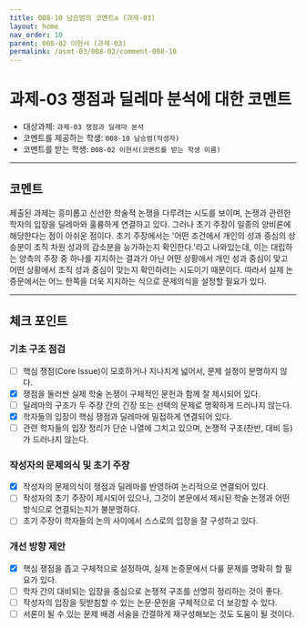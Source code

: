 ```yaml
---
title: 008-10 남승범의 코멘트a (과제-03) 
layout: home
nav_order: 10
parent: 008-02 이현서 (과제-03)
permalink: /asmt-03/008-02/comment-008-10
---
```


# 과제-03 쟁점과 딜레마 분석에 대한 코멘트

- 대상과제: `과제-03 쟁점과 딜레마 분석`
- 코멘트를 제공하는 학생: `008-10 남승범(작성자)` 
- 코멘트를 받는 학생: `008-02 이현서(코멘트를 받는 학생 이름)` 

---

## 코멘트

제출된 과제는 흥미롭고 신선한 학술적 논쟁을 다루려는 시도를 보이며, 논쟁과 관련한 학자의 입장을 딜레마와 훌륭하게 연결하고 있다. 그러나 초기 주장이 일종의 양비론에 해당한다는 점이 아쉬운 점이다. 초기 주장에서는 '어떤 조건에서 개인의 성과 중심의 상승분이 조직 차원 성과의 감소분을 능가하는지 확인한다.'라고 나와있는데, 이는 대립하는 양측의 주장 중 하나를 지지하는 결과가 아닌 어떤 상황에서 개인 성과 중심이 맞고 어떤 상황에서 조직 성과 중심이 맞는지 확인하려는 시도이기 때문이다. 따라서 실제 논증문에서는 어느 한쪽을 더욱 지지하는 식으로 문제의식을 설정할 필요가 있다.

---

## 체크 포인트

### **기초 구조 점검**
- [ ] 핵심 쟁점(Core Issue)이 모호하거나 지나치게 넓어서, 문제 설정이 분명하지 않다.
- [x] 쟁점을 둘러싼 실제 학술 논쟁이 구체적인 문헌과 함께 잘 제시되어 있다.
- [ ] 딜레마의 구조가 두 주장 간의 긴장 또는 선택의 문제로 명확하게 드러나지 않는다.
- [x] 학자들의 입장이 핵심 쟁점과 딜레마에 밀접하게 연결되어 있다.
- [ ] 관련 학자들의 입장 정리가 단순 나열에 그치고 있으며, 논쟁적 구조(찬반, 대비 등)가 드러나지 않는다.

### **작성자의 문제의식 및 초기 주장**
- [x] 작성자의 문제의식이 쟁점과 딜레마를 반영하여 논리적으로 연결되어 있다.
- [ ] 작성자의 초기 주장이 제시되어 있으나, 그것이 본문에서 제시된 학술 논쟁과 어떤 방식으로 연결되는지가 불분명하다.
- [ ] 초기 주장이 학자들의 논의 사이에서 스스로의 입장을 잘 구성하고 있다.

### **개선 방향 제안**
- [x] 핵심 쟁점을 좁고 구체적으로 설정하여, 실제 논증문에서 다룰 문제를 명확히 할 필요가 있다.
- [ ] 학자 간의 대비되는 입장을 중심으로 논쟁적 구조를 선명히 정리하는 것이 좋다.
- [ ] 작성자의 입장을 뒷받침할 수 있는 논문·문헌을 구체적으로 더 보강할 수 있다.
- [ ] 서론이 될 수 있는 문제 배경 서술을 간결하게 재구성해보는 것도 도움이 될 것이다.
